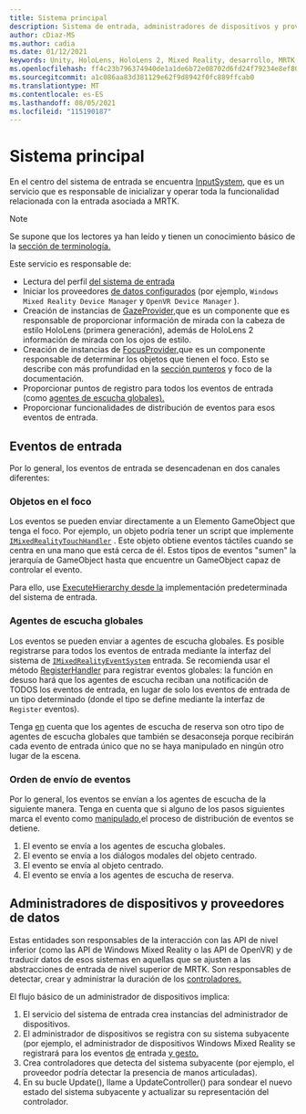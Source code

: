 ```yaml
---
title: Sistema principal
description: Sistema de entrada, administradores de dispositivos y proveedores de datos en MRTK
author: cDiaz-MS
ms.author: cadia
ms.date: 01/12/2021
keywords: Unity, HoloLens, HoloLens 2, Mixed Reality, desarrollo, MRTK, eventos
ms.openlocfilehash: ff4c23b796374940de1a1de6b72e08702d6fd24f79234e8ef80dc1210d13d103
ms.sourcegitcommit: a1c086aa83d381129e62f9d8942f0fc889ffcab0
ms.translationtype: MT
ms.contentlocale: es-ES
ms.lasthandoff: 08/05/2021
ms.locfileid: "115190187"
---
```

# <a name="core-system"></a>Sistema principal

En el centro del sistema de entrada se encuentra [InputSystem](../features/input/overview.md), que es un servicio que es responsable de inicializar y operar toda la funcionalidad relacionada con la entrada asociada a MRTK.

> [!NOTE]
> Se supone que los lectores ya han leído y tienen un conocimiento básico de la [sección de terminología.](terminology.md)

Este servicio es responsable de:

- Lectura del perfil [del sistema de entrada](../configuration/mixed-reality-configuration-guide.md#input-system-settings)
- Iniciar los proveedores [de datos configurados](../features/input/input-providers.md) (por ejemplo, `Windows Mixed Reality Device Manager` y `OpenVR Device Manager` ).
- Creación de instancias de [GazeProvider,](xref:Microsoft.MixedReality.Toolkit.Input.IMixedRealityGazeProvider)que es un componente que es responsable de proporcionar información de mirada con la cabeza de estilo HoloLens (primera generación), además de HoloLens 2 información de mirada con los ojos de estilo.
- Creación de instancias de [FocusProvider,](xref:Microsoft.MixedReality.Toolkit.Input.IMixedRealityFocusProvider)que es un componente responsable de determinar los objetos que tienen el foco. Esto se describe con más profundidad en la [sección punteros](controllers-pointers-and-focus.md#pointers-and-focus) y foco de la documentación.
- Proporcionar puntos de registro para todos los eventos de entrada (como [agentes de escucha globales).](#global-listeners)
- Proporcionar funcionalidades de distribución de eventos para esos eventos de entrada.

## <a name="input-events"></a>Eventos de entrada

Por lo general, los eventos de entrada se desencadenan en dos canales diferentes:

### <a name="objects-in-focus"></a>Objetos en el foco

Los eventos se pueden enviar directamente a un Elemento GameObject que tenga el foco. Por ejemplo, un objeto podría tener un script que implemente [`IMixedRealityTouchHandler`](xref:Microsoft.MixedReality.Toolkit.Input.IMixedRealityTouchHandler) .
Este objeto obtiene eventos táctiles cuando se centra en una mano que está cerca de él. Estos tipos de eventos "sumen" la jerarquía de GameObject hasta que encuentre un GameObject capaz de controlar el evento.

Para ello, use [ExecuteHierarchy desde la](https://docs.unity3d.com/ScriptReference/EventSystems.ExecuteEvents.ExecuteHierarchy.html) implementación predeterminada del sistema de entrada.

### <a name="global-listeners"></a>Agentes de escucha globales

Los eventos se pueden enviar a agentes de escucha globales. Es posible registrarse para todos los eventos de entrada mediante la interfaz del sistema de [`IMixedRealityEventSystem`](xref:Microsoft.MixedReality.Toolkit.IMixedRealityEventSystem) entrada. Se recomienda usar el método [RegisterHandler](xref:Microsoft.MixedReality.Toolkit.IMixedRealityEventSystem.RegisterHandler%2A) para registrar eventos globales: la función en desuso hará que los agentes de escucha reciban una notificación de TODOS los eventos de entrada, en lugar de solo los eventos de entrada de un tipo determinado (donde el tipo se define mediante la interfaz de `Register` eventos).

Tenga [en](xref:Microsoft.MixedReality.Toolkit.Input.MixedRealityInputSystem.PushFallbackInputHandler%2A) cuenta que los agentes de escucha de reserva son otro tipo de agentes de escucha globales que también se desaconseja porque recibirán cada evento de entrada único que no se haya manipulado en ningún otro lugar de la escena.

### <a name="order-of-event-dispatch"></a>Orden de envío de eventos

Por lo general, los eventos se envían a los agentes de escucha de la siguiente manera. Tenga en cuenta que si alguno de los pasos siguientes marca el evento como [manipulado,](https://docs.unity3d.com/ScriptReference/EventSystems.AbstractEventData-used.html)el proceso de distribución de eventos se detiene.

1. El evento se envía a los agentes de escucha globales.
2. El evento se envía a los diálogos modales del objeto centrado.
3. El evento se envía al objeto centrado.
4. El evento se envía a los agentes de escucha de reserva.

## <a name="device-managers-and-data-providers"></a>Administradores de dispositivos y proveedores de datos

Estas entidades son responsables de la interacción con las API de nivel inferior (como las API de Windows Mixed Reality o las API de OpenVR) y de traducir datos de esos sistemas en aquellas que se ajusten a las abstracciones de entrada de nivel superior de MRTK. Son responsables de detectar, crear y administrar la duración de los [controladores.](controllers-pointers-and-focus.md#controllers)

El flujo básico de un administrador de dispositivos implica:

1. El servicio del sistema de entrada crea instancias del administrador de dispositivos.
2. El administrador de dispositivos se registra con su sistema subyacente (por ejemplo, el administrador de dispositivos Windows Mixed Reality se registrará para los eventos [de](../features/input/input-events.md) entrada [y gesto.](../features/input/gestures.md#gesture-events)
3. Crea controladores que detecta del sistema subyacente (por ejemplo, el proveedor podría detectar la presencia de manos articuladas).
4. En su bucle Update(), llame a UpdateController() para sondear el nuevo estado del sistema subyacente y actualizar su representación del controlador.
